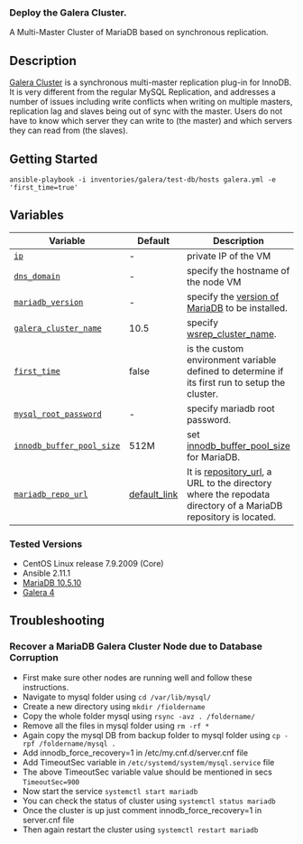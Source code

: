 ### Deploy the Galera Cluster.

A Multi-Master Cluster of MariaDB based on synchronous replication.

## Description
[Galera Cluster](https://galeracluster.com/) is a synchronous multi-master replication plug-in for InnoDB. It is very different from the regular MySQL Replication, and addresses a number of issues including write conflicts when writing on multiple masters, replication lag and slaves being out of sync with the master. Users do not have to know which server they can write to (the master) and which servers they can read from (the slaves).

## Getting Started
```shell
ansible-playbook -i inventories/galera/test-db/hosts galera.yml -e 'first_time=true'
```

## Variables
Variable | Default | Description
--- | --- | ---
[`ip`](inventories/galera/test-db/hosts.ini#L1) | - | private IP of the VM
[`dns_domain`](inventories/galera/test-db/group_vars/all.yml#L2) | - | specify the hostname of the node VM
[`mariadb_version`](inventories/galera/test-db/group_vars/all.yml#L5) | - | specify the [version of MariaDB](https://mariadb.com/kb/en/mariadb-server/#:~:text=MariaDB%20Server%2010.5,supported%20until%2024%20June%202025.) to be installed.
[`galera_cluster_name`](inventories/galera/test-db/group_vars/all.yml#L7) | 10.5 | specify [wsrep_cluster_name](https://mariadb.com/kb/en/galera-cluster-system-variables/#wsrep_cluster_name).
[`first_time`](inventories/galera/test-db/group_vars/all.yml#L10) | false | is the custom environment variable defined to determine if its first run to setup the cluster.
[`mysql_root_password`](inventories/galera/test-db/group_vars/all.yml#L13) | - | specify mariadb root password.
[`innodb_buffer_pool_size`](inventories/galera/test-db/group_vars/all.yml#L16) | 512M | set [innodb_buffer_pool_size](https://mariadb.com/kb/en/innodb-buffer-pool/#innodb_buffer_pool_size) for MariaDB.
[`mariadb_repo_url`](inventories/galera/test-db/group_vars/all.yml#L19) | [default_link](http://yum.mariadb.org/10.5/centos7-amd64) | It is [repository_url](https://access.redhat.com/documentation/en-us/red_hat_enterprise_linux/6/html/deployment_guide/sec-setting_repository_options), a URL to the directory where the repodata directory of a MariaDB repository is located.

### Tested Versions
* CentOS Linux release 7.9.2009 (Core)
* Ansible 2.11.1
* [MariaDB 10.5.10](https://mariadb.com/kb/en/mariadb-10510-release-notes/)
* [Galera 4](https://mariadb.com/kb/en/meta/galera-versions/)

## Troubleshooting

### Recover a MariaDB Galera Cluster Node due to Database Corruption

* First make sure other nodes are running well and follow these instructions.
* Navigate to mysql folder using `cd /var/lib/mysql/`
* Create a new directory using `mkdir /fioldername`
* Copy the whole folder mysql using `rsync -avz . /foldername/`
* Remove all the files in mysql folder using `rm -rf *`
* Again copy the mysql DB from backup folder to mysql folder using `cp -rpf /foldername/mysql .`
* Add innodb_force_recovery=1 in /etc/my.cnf.d/server.cnf file
* Add TimeoutSec variable in `/etc/systemd/system/mysql.service` file
* The above TimeoutSec variable value should be mentioned in secs `TimeoutSec=900`
* Now start the service `systemctl start mariadb`
* You can check the status of cluster using `systemctl status mariadb`
* Once the cluster is up just comment innodb_force_recovery=1 in server.cnf file
* Then again restart the cluster using `systemctl restart mariadb`
